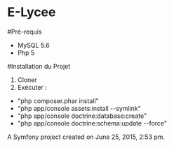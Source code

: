 E-Lycee
=======

#Pré-requis

- MySQL 5.6
- Php 5

#Installation du Projet

1. Cloner
2. Exécuter : 
  - "php composer.phar install"
  - "php app/console assets:install --symlink"
  - "php app/console doctrine:database:create"
  - "php app/console doctrine:schema:update --force"


A Symfony project created on June 25, 2015, 2:53 pm.
